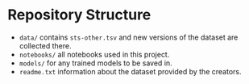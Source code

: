 # Repository Structure
- `data/` contains `sts-other.tsv` and new versions of the dataset are collected there.
- `notebooks/` all notebooks used in this project.
- `models/` for any trained models to be saved in.
- `readme.txt` information about the dataset provided by the creators.